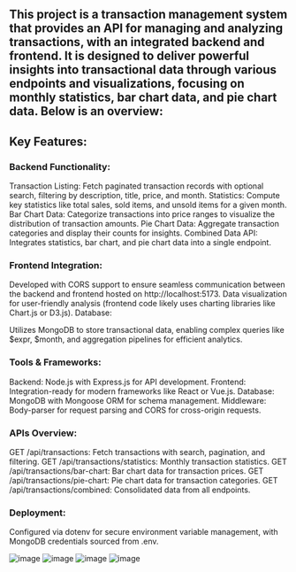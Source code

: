 ## This project is a transaction management system that provides an API for managing and analyzing transactions, with an integrated backend and frontend. It is designed to deliver powerful insights into transactional data through various endpoints and visualizations, focusing on monthly statistics, bar chart data, and pie chart data. Below is an overview:

## Key Features:
### Backend Functionality:

Transaction Listing: Fetch paginated transaction records with optional search, filtering by description, title, price, and month.
Statistics: Compute key statistics like total sales, sold items, and unsold items for a given month.
Bar Chart Data: Categorize transactions into price ranges to visualize the distribution of transaction amounts.
Pie Chart Data: Aggregate transaction categories and display their counts for insights.
Combined Data API: Integrates statistics, bar chart, and pie chart data into a single endpoint.

### Frontend Integration:

Developed with CORS support to ensure seamless communication between the backend and frontend hosted on http://localhost:5173.
Data visualization for user-friendly analysis (frontend code likely uses charting libraries like Chart.js or D3.js).
Database:

Utilizes MongoDB to store transactional data, enabling complex queries like $expr, $month, and aggregation pipelines for efficient analytics.

### Tools & Frameworks:

Backend: Node.js with Express.js for API development.
Frontend: Integration-ready for modern frameworks like React or Vue.js.
Database: MongoDB with Mongoose ORM for schema management.
Middleware: Body-parser for request parsing and CORS for cross-origin requests.

### APIs Overview:

GET /api/transactions: Fetch transactions with search, pagination, and filtering.
GET /api/transactions/statistics: Monthly transaction statistics.
GET /api/transactions/bar-chart: Bar chart data for transaction prices.
GET /api/transactions/pie-chart: Pie chart data for transaction categories.
GET /api/transactions/combined: Consolidated data from all endpoints.

### Deployment:

Configured via dotenv for secure environment variable management, with MongoDB credentials sourced from .env.

![image](https://github.com/user-attachments/assets/56c118c2-3af6-491b-a699-a8b5a1c4a11a)
![image](https://github.com/user-attachments/assets/a49d7871-006f-4b14-a674-dc1a0f1413d9)
![image](https://github.com/user-attachments/assets/9abdc683-4a41-46de-a1d4-615ca58c4080)
![image](https://github.com/user-attachments/assets/208799a6-254f-4952-9ce1-0a18e9dcb643)

